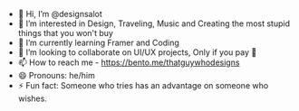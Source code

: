- 👋 Hi, I’m @designsalot
- 👀 I’m interested in Design, Traveling, Music and Creating the most stupid things that you won't buy
- 🌱 I’m currently learning Framer and Coding
- 💞️ I’m looking to collaborate on UI/UX projects, Only if you pay 🤑
- 📫 How to reach me - https://bento.me/thatguywhodesigns
- 😄 Pronouns: he/him
- ⚡ Fun fact: Someone who tries has an advantage on someone who wishes.
